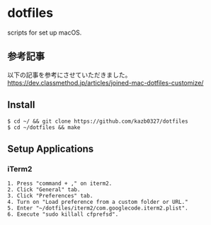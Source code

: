 # dotfiles

scripts for set up macOS.

## 参考記事

以下の記事を参考にさせていただきました。
https://dev.classmethod.jp/articles/joined-mac-dotfiles-customize/

## Install
```
$ cd ~/ && git clone https://github.com/kazb0327/dotfiles
$ cd ~/dotfiles && make
```

## Setup Applications

### iTerm2
```
1. Press "command + ," on iterm2.
2. Click "General" tab.
3. Click "Preferences" tab.
4. Turn on "Load preference from a custom folder or URL."
5. Enter "~/dotfiles/iterm2/com.googlecode.iterm2.plist".
6. Execute "sudo killall cfprefsd".
```
